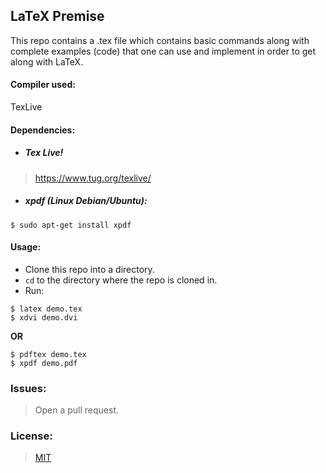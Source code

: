 ## LaTeX Premise

This repo contains a .tex file which contains basic commands along with complete examples (code) that one can use and implement in order to get along with LaTeX.

#### Compiler used:
TexLive

#### Dependencies:
* ##### Tex Live!
> https://www.tug.org/texlive/
* ##### xpdf (Linux Debian/Ubuntu):
```
$ sudo apt-get install xpdf
```

#### Usage:
* Clone this repo into a directory.
* `cd` to the directory where the repo is cloned in.
* Run:

```
$ latex demo.tex
$ xdvi demo.dvi
```
__OR__

```
$ pdftex demo.tex
$ xpdf demo.pdf
```

### Issues:
> Open a pull request.

### License:
> [MIT](https://github.com/mr-shubhshar/latex-premise/blob/master/LICENSE)
